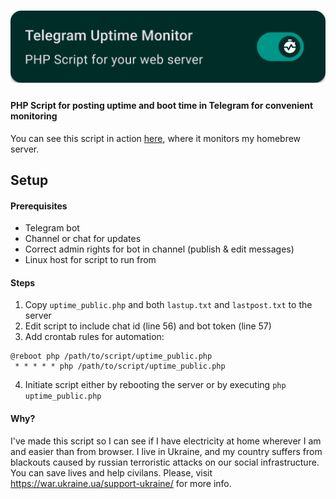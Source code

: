 # ![](header.png)
#### PHP Script for posting uptime and boot time in Telegram for convenient monitoring

You can see this script in action [here](https://t.me/PuzzakServer), where it monitors my homebrew server.

## Setup
#### Prerequisites
 - Telegram bot
 - Channel or chat for updates
 - Correct admin rights for bot in channel (publish & edit messages)
 - Linux host for script to run from

#### Steps
1. Copy `uptime_public.php` and both `lastup.txt` and `lastpost.txt` to the server
2. Edit script to include chat id (line 56) and bot token (line 57)
3. Add crontab rules for automation:
```
@reboot php /path/to/script/uptime_public.php
 * * * * * php /path/to/script/uptime_public.php
```
4. Initiate script either by rebooting the server or by executing `php uptime_public.php`

#### Why?
I've made this script so I can see if I have electricity at home wherever I am and easier than from browser.
I live in Ukraine, and my country suffers from blackouts caused by russian terroristic attacks on our social infrastructure.
You can save lives and help civilans. Please, visit https://war.ukraine.ua/support-ukraine/ for more info.
